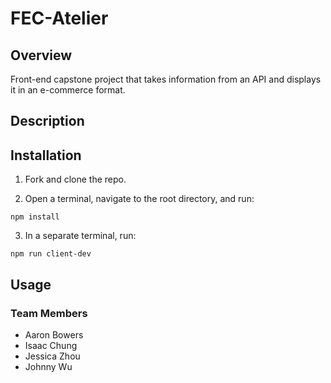 # FEC-Atelier

## Overview
Front-end capstone project that takes information from an API and displays it in an e-commerce format.


## Description


## Installation
1. Fork and clone the repo.

2. Open a terminal, navigate to the root directory, and run:
```
npm install
```

3. In a separate terminal, run:
```
npm run client-dev
```


## Usage


### Team Members
- Aaron Bowers
- Isaac Chung
- Jessica Zhou
- Johnny Wu
